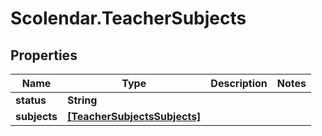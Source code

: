 # Scolendar.TeacherSubjects

## Properties
Name | Type | Description | Notes
------------ | ------------- | ------------- | -------------
**status** | **String** |  | 
**subjects** | [**[TeacherSubjectsSubjects]**](TeacherSubjectsSubjects.md) |  | 


